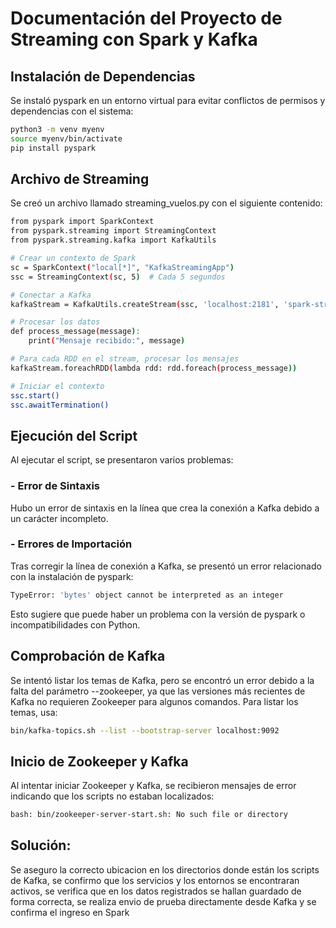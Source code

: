 # Documentación del Proyecto de Streaming con Spark y Kafka

## Instalación de Dependencias
Se instaló pyspark en un entorno virtual para evitar conflictos de permisos y dependencias con el sistema:
```bash
python3 -m venv myenv
source myenv/bin/activate
pip install pyspark
```

## Archivo de Streaming
Se creó un archivo llamado streaming_vuelos.py con el siguiente contenido:
```bash
from pyspark import SparkContext
from pyspark.streaming import StreamingContext
from pyspark.streaming.kafka import KafkaUtils

# Crear un contexto de Spark
sc = SparkContext("local[*]", "KafkaStreamingApp")
ssc = StreamingContext(sc, 5)  # Cada 5 segundos

# Conectar a Kafka
kafkaStream = KafkaUtils.createStream(ssc, 'localhost:2181', 'spark-streaming', {'vuelos': 1})

# Procesar los datos
def process_message(message):
    print("Mensaje recibido:", message)

# Para cada RDD en el stream, procesar los mensajes
kafkaStream.foreachRDD(lambda rdd: rdd.foreach(process_message))

# Iniciar el contexto
ssc.start()
ssc.awaitTermination()
```
## Ejecución del Script
Al ejecutar el script, se presentaron varios problemas:

### - Error de Sintaxis
Hubo un error de sintaxis en la línea que crea la conexión a Kafka debido a un carácter incompleto.

### - Errores de Importación
Tras corregir la línea de conexión a Kafka, se presentó un error relacionado con la instalación de pyspark:
```bash
TypeError: 'bytes' object cannot be interpreted as an integer
```

Esto sugiere que puede haber un problema con la versión de pyspark o incompatibilidades con Python.

## Comprobación de Kafka
Se intentó listar los temas de Kafka, pero se encontró un error debido a la falta del parámetro --zookeeper, ya que las versiones más recientes de Kafka no requieren Zookeeper para algunos comandos.
Para listar los temas, usa:

```bash
bin/kafka-topics.sh --list --bootstrap-server localhost:9092
```

## Inicio de Zookeeper y Kafka
Al intentar iniciar Zookeeper y Kafka, se recibieron mensajes de error indicando que los scripts no estaban localizados:

```bash
bash: bin/zookeeper-server-start.sh: No such file or directory
```

## Solución:
Se aseguro la correcto ubicacion en los directorios donde están los scripts de Kafka, se confirmo que los servicios y los entornos se encontraran activos, se verifica que en los datos registrados se hallan guardado de forma correcta, se realiza envio de prueba directamente desde Kafka y se confirma el ingreso en Spark 
